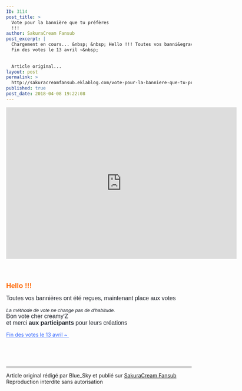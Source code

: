```yaml
---
ID: 3114
post_title: >
  Vote pour la bannière que tu préfères
  !!!
author: SakuraCream Fansub
post_excerpt: |
  Chargement en cours... &nbsp; &nbsp; Hello !!! Toutes vos banni&egrave;res ont &eacute;t&eacute; re&ccedil;ues, maintenant place aux votes&nbsp; &nbsp; La m&eacute;thode de vote ne change pas de d'habitude.&nbsp; Bon vote cher creamy'Z&nbsp; et merci&nbsp; aux participants &nbsp;pour leurs cr&eacute;ations&nbsp;
  Fin des votes le 13 avril ~&nbsp;
  
  
  Article original...
layout: post
permalink: >
  http://sakuracreamfansub.eklablog.com/vote-pour-la-banniere-que-tu-preferes-a142160826
published: true
post_date: 2018-04-08 19:22:08
---
```

<p><iframe src="https://docs.google.com/forms/d/e/1FAIpQLSeeFbtE1J-5aqjp0I37N7d924sAqwmKWHAcg8GfJjgPsheJHQ/viewform?embedded=true" frameborder="0" width="626" height="412">Chargement en cours...</iframe><span style="color: #ff6600;">&nbsp;</span></p>
<p>&nbsp;</p>
<p><span style="color: #ff6600;"><strong><span style="font-family: Helvetica, Arial, sans-serif; font-size: 14pt; text-align: start;">Hello !!!</span></strong></span></p>
<p><span style="font-size: 12pt;"><span style="color: #1d2129; font-family: Helvetica, Arial, sans-serif; text-align: start;">Toutes vos banni&egrave;res ont &eacute;t&eacute; re&ccedil;ues, maintenant place aux votes&nbsp;</span><span class="_47e3 _5mfr" style="line-height: 0; vertical-align: middle; margin: 0px 1px; font-family: Helvetica, Arial, sans-serif; color: #1d2129; text-align: start;" title="&eacute;motic&ocirc;ne smile"><img class="img" style="border: 0px; vertical-align: -3px;" src="https://united-subs.dearclouds.com/wp-content/uploads/2018/04/b8cd11377485ee16822234e8acb35f75.jpg" width="16" height="16" alt=""/></span><span style="color: #1d2129; font-family: Helvetica, Arial, sans-serif; text-align: start;">&nbsp;</span><span class="_5mfr _47e3" style="line-height: 0; vertical-align: middle; margin: 0px 1px; font-family: Helvetica, Arial, sans-serif; color: #1d2129; text-align: start;"><img class="img" style="border: 0px; vertical-align: -3px;" src="https://static.xx.fbcdn.net/images/emoji.php/v9/fac/1/16/2665.png" width="16" height="16" alt=""/></span></span><br style="color: #1d2129; font-family: Helvetica, Arial, sans-serif; font-size: 14px; text-align: start;"/><em><span style="color: #1d2129; font-family: Helvetica, Arial, sans-serif; font-size: 10pt; text-align: start;">La m&eacute;thode de vote ne change pas de d'habitude.&nbsp;</span></em><br style="color: #1d2129; font-family: Helvetica, Arial, sans-serif; font-size: 14px; text-align: start;"/><span style="font-size: 12pt;"><span style="color: #1d2129; font-family: Helvetica, Arial, sans-serif; text-align: start;">Bon vote cher creamy'Z&nbsp;</span><span class="_5mfr _47e3" style="line-height: 0; vertical-align: middle; margin: 0px 1px; font-family: Helvetica, Arial, sans-serif; color: #1d2129; text-align: start;"><img class="img" style="border: 0px; vertical-align: -3px;" src="https://static.xx.fbcdn.net/images/emoji.php/v9/fac/1/16/2665.png" width="16" height="16" alt=""/></span></span><br style="color: #1d2129; font-family: Helvetica, Arial, sans-serif; font-size: 14px; text-align: start;"/><span style="font-size: 12pt;"><span style="color: #1d2129; font-family: Helvetica, Arial, sans-serif; text-align: start;">et merci&nbsp;<strong>aux participants</strong>&nbsp;pour leurs cr&eacute;ations&nbsp;</span><span class="_47e3 _5mfr" style="line-height: 0; vertical-align: middle; margin: 0px 1px; font-family: Helvetica, Arial, sans-serif; color: #1d2129; text-align: start;" title="&eacute;motic&ocirc;ne grin"><img class="img" style="border: 0px; vertical-align: -3px;" src="https://static.xx.fbcdn.net/images/emoji.php/v9/f51/1/16/1f603.png" width="16" height="16" alt=""/></span><span class="text_exposed_show" style="display: inline; font-family: Helvetica, Arial, sans-serif; color: #1d2129; text-align: start;"><br/></span></span></p>
<p><span style="text-decoration: underline; color: #3366ff;"><span class="text_exposed_show">Fin des votes le 13 avril ~&nbsp;<span class="_47e3 _5mfr" title="&eacute;motic&ocirc;ne wink"><img class="img" style="border: 0px; vertical-align: -3px;" src="https://static.xx.fbcdn.net/images/emoji.php/v9/f57/1/16/1f609.png" width="16" height="16" alt=""/></span></span></span></p><br /><br /><br /><hr />Article original rédigé par Blue_Sky et publié sur <a href="http://sakuracreamfansub.eklablog.com/">SakuraCream Fansub</a> <br /> Reproduction interdite sans autorisation